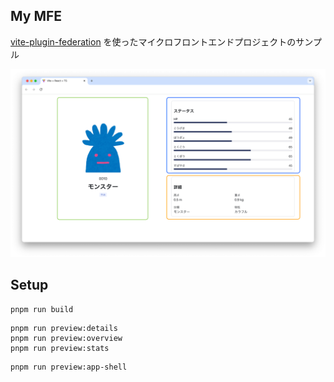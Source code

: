 ## My MFE

[vite-plugin-federation](https://github.com/originjs/vite-plugin-federation) を使ったマイクロフロントエンドプロジェクトのサンプル

<img width="1700" alt="スクリーンショット 2021-01-24 20 11 24" src="./app-shell/public//page.png">

## Setup

```
pnpm run build
```

```
pnpm run preview:details
pnpm run preview:overview
pnpm run preview:stats
```

```
pnpm run preview:app-shell
```

